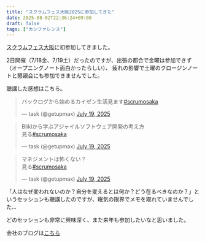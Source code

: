 ```yaml
---
title: "スクラムフェス大阪2025に参加してきた"
date: 2025-08-02T22:36:24+09:00
draft: false
tags: ["カンファレンス"]
---
```


[スクラムフェス大阪](https://www.scrumosaka.org/)に初参加してきました。

2日開催（7/18金、7/19土）だったのですが、出張の都合で金曜は参加できず（オープニングノート面白かったらしい）、
疲れの影響で土曜のクロージンノートと懇親会にも参加できませんでした。

聴講した感想はこちら。

<blockquote class="twitter-tweet"><p lang="ja" dir="ltr">バックログから始めるカイゼン生活見ます<a href="https://twitter.com/hashtag/scrumosaka?src=hash&amp;ref_src=twsrc%5Etfw">#scrumosaka</a></p>&mdash; task (@getupmax) <a href="https://twitter.com/getupmax/status/1946381720019931354?ref_src=twsrc%5Etfw">July 19, 2025</a></blockquote> <script async src="https://platform.twitter.com/widgets.js" charset="utf-8"></script>

<blockquote class="twitter-tweet"><p lang="ja" dir="ltr">Bliklから学ぶアジャイルソフトウェア開発の考え方<br>見る<a href="https://twitter.com/hashtag/scrumosaka?src=hash&amp;ref_src=twsrc%5Etfw">#scrumosaka</a></p>&mdash; task (@getupmax) <a href="https://twitter.com/getupmax/status/1946389768360939825?ref_src=twsrc%5Etfw">July 19, 2025</a></blockquote> <script async src="https://platform.twitter.com/widgets.js" charset="utf-8"></script>

<blockquote class="twitter-tweet"><p lang="ja" dir="ltr">マネジメントは怖くない？<br>見る<a href="https://twitter.com/hashtag/scrumosaka?src=hash&amp;ref_src=twsrc%5Etfw">#scrumosaka</a></p>&mdash; task (@getupmax) <a href="https://twitter.com/getupmax/status/1946427550588424240?ref_src=twsrc%5Etfw">July 19, 2025</a></blockquote> <script async src="https://platform.twitter.com/widgets.js" charset="utf-8"></script>

「人はなぜ変われないのか？自分を変えるとは何か？どう在るべきなのか？」というセッションも聴講したのですが、眠気の限界でメモを取れていませんでした...

どのセッションも非常に興味深く、また来年も参加したいなと思いました。

会社のブログは[こちら](https://moneyforward-dev.jp/entry/2025/07/23/113127)
